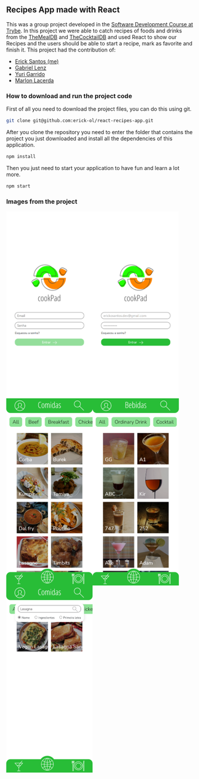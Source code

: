 ## Recipes App made with React

This was a group project developed in the [Software Development Course at Trybe](https://www.betrybe.com/formacao-desenvolvimento-web). In this project we were able to catch recipes of foods and drinks from the [TheMealDB](https://www.themealdb.com/) and [TheCocktailDB](https://www.thecocktaildb.com/) and used React to show our Recipes and the users should be able to start a recipe, mark as favorite and finish it. 
This project had the contribution of:
- [Erick Santos (me)](https://www.linkedin.com/in/erickosantos/)
- [Gabriel Lenz](https://www.linkedin.com/in/lenzgabriel/)
- [Yuri Garrido](https://www.linkedin.com/in/yurigarrido/)
- [Marlon Lacerda](https://github.com/marlondlacerda)

### How to download and run the project code

First of all you need to download the project files, you can do this using git.

```bash
git clone git@github.com:erick-ol/react-recipes-app.git
```

After you clone the repository you need to enter the folder that contains the project you just downloaded and install all the dependencies of this application.

```bash
npm install
```

Then you just need to start your application to have fun and learn a lot more.

```bash
npm start
```

### Images from the project

<img src="./img/inicio.png" align="left" height="500">
<img src="./img/inicio-login.png" align="left" height="500">
<img src="./img/comidas.png" align="left" height="500">
<img src="./img/bebidas.png" align="left" height="500">
<img src="./img/pesquisa.png" align="left" height="500">
